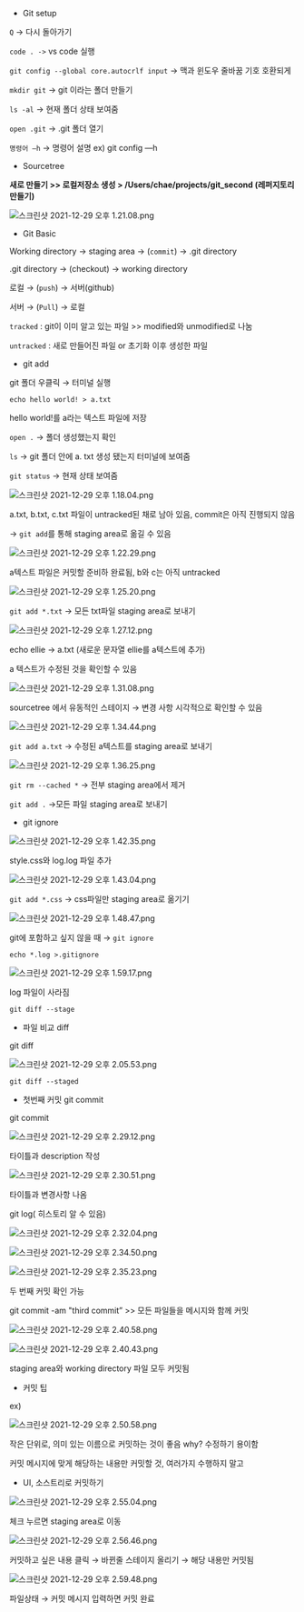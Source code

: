 - Git setup

`Q` → 다시 돌아가기

`code . ->` vs code 실행

`git config --global core.autocrlf input` → 맥과 윈도우 줄바꿈 기호 호환되게

`mkdir git` → git 이라는 폴더 만들기

`ls -al` → 현재 폴더 상태 보여줌

`open .git` → .git 폴더 열기

`명령어 —h` → 명령어 설명 ex) git config —h

- Sourcetree

**새로 만들기 >> 로컬저장소 생성 > /Users/chae/projects/git_second  (레퍼지토리 만들기)**

![스크린샷 2021-12-29 오후 1.21.08.png](./img/스크린샷_2021-12-29_오후_1.21.08.png)

- Git Basic

Working directory → staging area → (`commit`) → .git directory

.git directory → (checkout) → working directory

로컬 → (`push`) → 서버(github)

서버 → (`Pull`) → 로컬

`tracked`  : git이 이미 알고 있는 파일 >> modified와 unmodified로 나눔

`untracked` : 새로 만들어진 파일 or 초기화 이후 생성한 파일

- git add

git 폴더 우클릭 → 터미널 실행 

`echo hello world! > a.txt` 

hello world!를 a라는 텍스트 파일에 저장

`open .` → 폴더 생성했는지 확인

`ls` → git 폴더 안에 a. txt 생성 됐는지  터미널에 보여줌

`git status` → 현재 상태 보여줌

![스크린샷 2021-12-29 오후 1.18.04.png](./img/스크린샷_2021-12-29_오후_1.18.04.png)

a.txt, b.txt, c.txt 파일이 untracked된 채로 남아 있음, commit은 아직 진행되지 않음

→ `git add`를 통해 staging area로 옮길 수 있음

![스크린샷 2021-12-29 오후 1.22.29.png](https://s3-us-west-2.amazonaws.com/secure.notion-static.com/7054a6d6-4c51-419e-a864-ca3ea6dda4b6/스크린샷_2021-12-29_오후_1.22.29.png)

a텍스트 파일은 커밋할 준비하 완료됨, b와 c는 아직 untracked

![스크린샷 2021-12-29 오후 1.25.20.png](https://s3-us-west-2.amazonaws.com/secure.notion-static.com/03f861f3-2970-4a7d-94b9-96f5147b691e/스크린샷_2021-12-29_오후_1.25.20.png)

`git add *.txt` → 모든 txt파일 staging area로 보내기

![스크린샷 2021-12-29 오후 1.27.12.png](https://s3-us-west-2.amazonaws.com/secure.notion-static.com/ee610925-0e02-4376-889a-84d8f1d65be6/스크린샷_2021-12-29_오후_1.27.12.png)

echo ellie → a.txt (새로운 문자열 ellie를 a텍스트에 추가)

a 텍스트가 수정된 것을 확인할 수 있음

![스크린샷 2021-12-29 오후 1.31.08.png](https://s3-us-west-2.amazonaws.com/secure.notion-static.com/3ca5e687-cdf3-40b4-a5fa-8d8d4ee1c073/스크린샷_2021-12-29_오후_1.31.08.png)

sourcetree 에서 유동적인 스테이지 →  변경 사항 시각적으로 확인할 수 있음

![스크린샷 2021-12-29 오후 1.34.44.png](https://s3-us-west-2.amazonaws.com/secure.notion-static.com/46f086a8-59cc-469e-88e3-db21c451d0fb/스크린샷_2021-12-29_오후_1.34.44.png)

`git add a.txt` → 수정된 a텍스트를 staging area로 보내기

![스크린샷 2021-12-29 오후 1.36.25.png](https://s3-us-west-2.amazonaws.com/secure.notion-static.com/09f55648-1152-4f35-b6a0-5152b2e7cef3/스크린샷_2021-12-29_오후_1.36.25.png)

`git rm --cached *` → 전부 staging area에서 제거

`git add .` →모든 파일 staging area로 보내기

- git ignore

![스크린샷 2021-12-29 오후 1.42.35.png](https://s3-us-west-2.amazonaws.com/secure.notion-static.com/1e0aef80-0042-4b54-93d1-a98ee09ba9de/스크린샷_2021-12-29_오후_1.42.35.png)

style.css와 log.log 파일 추가

![스크린샷 2021-12-29 오후 1.43.04.png](https://s3-us-west-2.amazonaws.com/secure.notion-static.com/ec9a3032-1c96-4c90-a0f0-9104ce7754bb/스크린샷_2021-12-29_오후_1.43.04.png)

`git add *.css` → css파일만 staging area로 옮기기

![스크린샷 2021-12-29 오후 1.48.47.png](https://s3-us-west-2.amazonaws.com/secure.notion-static.com/e3c3715e-d8f0-4147-b408-f0713b00c546/스크린샷_2021-12-29_오후_1.48.47.png)

git에 포함하고 싶지 않을 때 → `git ignore`

`echo *.log >.gitignore`

![스크린샷 2021-12-29 오후 1.59.17.png](https://s3-us-west-2.amazonaws.com/secure.notion-static.com/41db8a9d-eeda-45ac-af67-b3ed533e6849/스크린샷_2021-12-29_오후_1.59.17.png)

log 파일이 사라짐

`git diff --stage`

- 파일 비교 diff

git diff

![스크린샷 2021-12-29 오후 2.05.53.png](https://s3-us-west-2.amazonaws.com/secure.notion-static.com/26924c82-d9b7-4a8c-ab31-438e921bb00c/스크린샷_2021-12-29_오후_2.05.53.png)

`git diff --staged`

- 첫번째 커밋 git commit

git commit

![스크린샷 2021-12-29 오후 2.29.12.png](https://s3-us-west-2.amazonaws.com/secure.notion-static.com/5a74fecf-10ec-4ad2-be47-8368c8d1ed6d/스크린샷_2021-12-29_오후_2.29.12.png)

타이틀과 description 작성

![스크린샷 2021-12-29 오후 2.30.51.png](https://s3-us-west-2.amazonaws.com/secure.notion-static.com/7c347da9-eddf-43cd-aa6b-7f460ff087a4/스크린샷_2021-12-29_오후_2.30.51.png)

타이틀과 변경사항 나옴

git log( 히스토리 알 수 있음)

![스크린샷 2021-12-29 오후 2.32.04.png](https://s3-us-west-2.amazonaws.com/secure.notion-static.com/3b5a8ad3-5cd9-442e-b419-46a20c294a1f/스크린샷_2021-12-29_오후_2.32.04.png)

![스크린샷 2021-12-29 오후 2.34.50.png](https://s3-us-west-2.amazonaws.com/secure.notion-static.com/87fc926a-aac4-46e8-9c74-821f8fa3d11e/스크린샷_2021-12-29_오후_2.34.50.png)

![스크린샷 2021-12-29 오후 2.35.23.png](https://s3-us-west-2.amazonaws.com/secure.notion-static.com/45c79966-ea9f-49f7-9be8-1cf9d223f1a8/스크린샷_2021-12-29_오후_2.35.23.png)

두 번째 커밋 확인 가능

git commit -am "third commit” >> 모든 파일들을 메시지와 함께 커밋

![스크린샷 2021-12-29 오후 2.40.58.png](https://s3-us-west-2.amazonaws.com/secure.notion-static.com/6fed90f5-0761-433d-af1a-5d63e44dde18/스크린샷_2021-12-29_오후_2.40.58.png)

![스크린샷 2021-12-29 오후 2.40.43.png](https://s3-us-west-2.amazonaws.com/secure.notion-static.com/18db31ea-c80b-4fbc-b976-fbf74ca7e6f5/스크린샷_2021-12-29_오후_2.40.43.png)

staging area와 working directory 파일 모두 커밋됨

- 커밋 팁

ex)

![스크린샷 2021-12-29 오후 2.50.58.png](https://s3-us-west-2.amazonaws.com/secure.notion-static.com/88c8716b-caae-4757-b6f2-6c2031e31439/스크린샷_2021-12-29_오후_2.50.58.png)

작은 단위로, 의미 있는 이름으로 커밋하는 것이 좋음 why? 수정하기 용이함

커밋 메시지에 맞게 해당하는 내용만 커밋할 것, 여러가지 수행하지 말고

- UI, 소스트리로 커밋하기

![스크린샷 2021-12-29 오후 2.55.04.png](https://s3-us-west-2.amazonaws.com/secure.notion-static.com/9c5f9072-c354-4a21-baab-a9f362640fc7/스크린샷_2021-12-29_오후_2.55.04.png)

체크 누르면 staging area로 이동

![스크린샷 2021-12-29 오후 2.56.46.png](https://s3-us-west-2.amazonaws.com/secure.notion-static.com/3caf2d84-4b22-4558-a690-57f2a511a113/스크린샷_2021-12-29_오후_2.56.46.png)

커밋하고 싶은 내용 클릭 → 바뀐줄 스테이지 올리기 → 해당 내용만 커밋됨

![스크린샷 2021-12-29 오후 2.59.48.png](https://s3-us-west-2.amazonaws.com/secure.notion-static.com/49eb3ee4-562e-4ee2-acd2-74d936fe092e/스크린샷_2021-12-29_오후_2.59.48.png)

파일상태 → 커밋 메시지 입력하면 커밋 완료